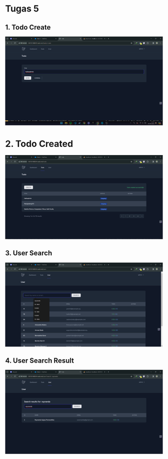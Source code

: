 # Tugas 5

## 1. Todo Create

![todo-create](screenshot/tugas5/todo-create.png)

# 2. Todo Created

![todo-created](screenshot/tugas5/todo-created.png)

## 3. User Search

![user-search](screenshot/tugas5/user-search.png)

## 4. User Search Result

![user-searched](screenshot/tugas5/user-searched.png)
